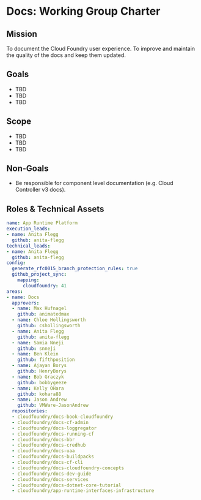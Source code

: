 # Docs: Working Group Charter

## Mission

To document the Cloud Foundry user experience. To improve and maintain the quality of the docs and keep them updated.


## Goals

- TBD
- TBD
- TBD


## Scope

- TBD
- TBD
- TBD



## Non-Goals

- Be responsible for component level documentation (e.g. Cloud Controller v3 docs).

## Roles & Technical Assets

```yaml
name: App Runtime Platform
execution_leads:
- name: Anita Flegg
  github: anita-flegg
technical_leads:
- name: Anita Flegg
  github: anita-flegg
config:
  generate_rfc0015_branch_protection_rules: true
  github_project_sync:
    mapping:
      cloudfoundry: 41
areas:
- name: Docs
  approvers:
  - name: Max Hufnagel
    github: animatedmax
  - name: Chloe Hollingsworth
    github: cshollingsworth
  - name: Anita Flegg
    github: anita-flegg
  - name: Samia Nneji
    github: snneji
  - name: Ben Klein
    github: fifthposition
  - name: Ajayan Borys
    github: HenryBorys
  - name: Bob Graczyk
    github: bobbygeeze
  - name: Kelly OHara
    github: kohara88
  - name: Jason Andrew
    github: VMWare-JasonAndrew
  repositories:
  - cloudfoundry/docs-book-cloudfoundry
  - cloudfoundry/docs-cf-admin
  - cloudfoundry/docs-loggregator
  - cloudfoundry/docs-running-cf
  - cloudfoundry/docs-bbr
  - cloudfoundry/docs-credhub
  - cloudfoundry/docs-uaa
  - cloudfoundry/docs-buildpacks
  - cloudfoundry/docs-cf-cli
  - cloudfoundry/docs-cloudfoundry-concepts
  - cloudfoundry/docs-dev-guide
  - cloudfoundry/docs-services
  - cloudfoundry/docs-dotnet-core-tutorial
  - cloudfoundry/app-runtime-interfaces-infrastructure
```
